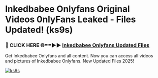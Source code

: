 # Inkedbabee Onlyfans Original Videos 0nlyFans Leaked - Files Updated! (ks9s)

<h3>🔴 CLICK HERE 🌐==►► <a href="https://tinyurl.com/ehrbuxhb" rel="nofollow">Inkedbabee Onlyfans Updated Files</a></h3>

Get Inkedbabee Onlyfans and all content. Now you can access all videos and pictures of Inkedbabee Onlyfans. New Updated Files 2025!

[![ks9s](https://i.imgur.com/lVYEuWS.gif)](https://tinyurl.com/ehrbuxhb)
